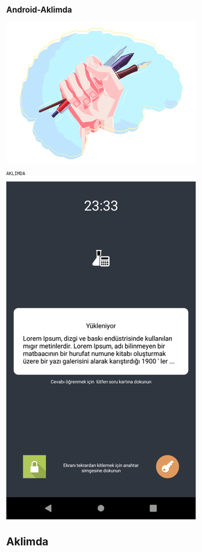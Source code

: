 ## Android-Aklimda ##


![image](https://github.com/steetstyle/Aklimda/blob/master/screenshot/aklimda_icon.jpg)

	AKLIMDA

 ![image](https://github.com/steetstyle/Aklimda/blob/master/screenshot/aklimda_ideascreen.png)

# Aklimda

